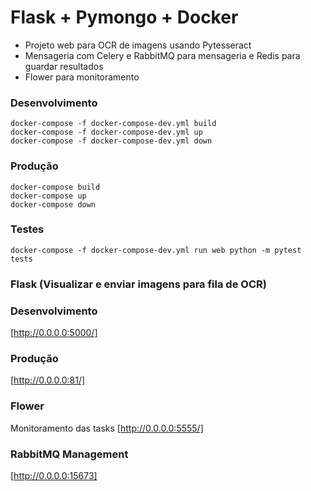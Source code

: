 # Flask + Pymongo + Docker

- Projeto web para OCR de imagens usando Pytesseract 
- Mensageria com Celery e RabbitMQ para mensageria e Redis para guardar resultados
- Flower para monitoramento


### Desenvolvimento
```
docker-compose -f docker-compose-dev.yml build
docker-compose -f docker-compose-dev.yml up
docker-compose -f docker-compose-dev.yml down
```

### Produção
```
docker-compose build
docker-compose up
docker-compose down
```

### Testes
```
docker-compose -f docker-compose-dev.yml run web python -m pytest tests
```

###  Flask (Visualizar e enviar imagens para fila de OCR)

### Desenvolvimento
[http://0.0.0.0:5000/]

### Produção
[http://0.0.0.0:81/]

### Flower
Monitoramento das tasks
[http://0.0.0.0:5555/]

### RabbitMQ Management
[http://0.0.0.0:15673]
